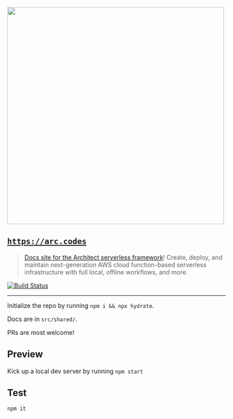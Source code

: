 [<img src="https://s3-us-west-2.amazonaws.com/arc.codes/architect-logo-500b@2x.png" width=500>](https://www.npmjs.com/package/@architect/architect)

## [`https://arc.codes`](https://arc.codes)

> [Docs site for the Architect serverless framework](https://arc.codes)! Create, deploy, and maintain next-generation AWS cloud function-based serverless infrastructure with full local, offline workflows, and more.

[![Build Status](https://travis-ci.com/arc-repos/arc.codes.svg?branch=master)](https://travis-ci.com/arc-repos/arc.codes)

---

Initialize the repo by running `npm i && npx hydrate`.

Docs are in `src/shared/`.

PRs are most welcome!


## Preview

Kick up a local dev server by running `npm start`


## Test

```
npm it
```
